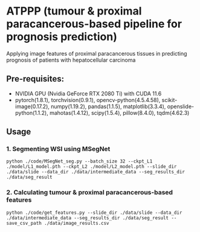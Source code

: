 # ATPPP (tumour & proximal paracancerous-based pipeline for prognosis prediction)
Applying image features of proximal paracancerous tissues in predicting prognosis of patients with hepatocellular carcinoma
## Pre-requisites:
+ NVIDIA GPU (Nvidia GeForce RTX 2080 Ti) with CUDA 11.6
+ pytorch(1.8.1), torchvision(0.9.1), opencv-python(4.5.4.58), scikit-image(0.17.2), numpy(1.19.2), pandas(1.1.5), matplotlib(3.3.4), openslide-python(1.1.2), mahotas(1.4.12), scipy(1.5.4), pillow(8.4.0), tqdm(4.62.3)
## Usage 
### 1. Segmenting WSI using MSegNet
```
python ./code/MSegNet_seg.py --batch_size 32 --ckpt_L1 ./model/L1_model.pth --ckpt_L2 ./model/L2_model.pth --slide_dir ./data/slide --data_dir ./data/intermediate_data --seg_results_dir ./data/seg_result
```
### 2. Calculating tumour & proximal paracancerous-based features
```
python ./code/get_features.py --slide_dir ./data/slide --data_dir ./data/intermediate_data --seg_results_dir ./data/seg_result --save_csv_path ./data/image_results.csv
```
